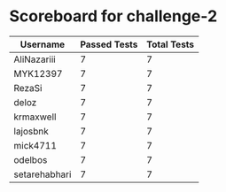 # Scoreboard for challenge-2
| Username   | Passed Tests | Total Tests |
|------------|--------------|-------------|
| AliNazariii | 7 | 7 |
| MYK12397 | 7 | 7 |
| RezaSi | 7 | 7 |
| deloz | 7 | 7 |
| krmaxwell | 7 | 7 |
| lajosbnk | 7 | 7 |
| mick4711 | 7 | 7 |
| odelbos | 7 | 7 |
| setarehabhari | 7 | 7 |
